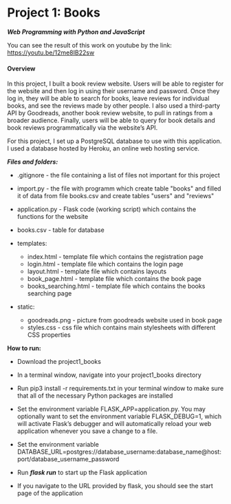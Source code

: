 # Project 1: Books

***Web Programming with Python and JavaScript***

You can see the result of this work on youtube by the link: 
https://youtu.be/12me8IB22sw

#### Overview

In this project, I built a book review website. Users will be able to register for the website and then log in using their username and password. Once they log in, they will be able to search for books, leave reviews for individual books, and see the reviews made by other people. I also used a third-party API by Goodreads, another book review website, to pull in ratings from a broader audience. Finally, users will be able to query for book details and book reviews programmatically via the website’s API.

For this project, I set up a PostgreSQL database to use with this application. I used a database hosted by Heroku, an online web hosting service.

***Files and folders:***

- .gitignore - the file containing a list of files not important for this project

- import.py - the file with programm which create table "books" and filled it of data from file books.csv and create tables "users" and "reviews"

- application.py - Flask code (working script) which contains the functions for the website

- books.csv - table for database

- templates:
	- index.html - template file which contains the registration page
	- login.html - template file which contains the login page
	- layout.html - template file which contains layouts
	- book_page.html - template file which contains the book page
	- books_searching.html - template file which contains the books searching page

- static:
	- goodreads.png - picture from goodreads website used in book page
	- styles.css - css file which contains main stylesheets with different CSS properties

**How to run:**

- Download the project1_books

- In a terminal window, navigate into your project1_books directory

- Run pip3 install -r requirements.txt in your terminal window to make sure that all of the necessary Python packages are installed

- Set the environment variable FLASK_APP=application.py. You may optionally want to set the environment variable FLASK_DEBUG=1, which will activate Flask’s debugger and will automatically reload your web application whenever you save a change to a file.

- Set the environment variable DATABASE_URL=postgres://database_username:database_name@host:port/database_username_password

- Run ***flask run*** to start up the Flask application

- If you navigate to the URL provided by flask, you should see the start page of the application








